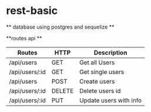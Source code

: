 # rest-basic
** database using postgres and sequelize **


**routes api **

Routes | HTTP | Description |
------------ | ------------- | ---------|
/api/users | GET |  Get all Users
/api/users/:id | GET  | Get single users
/api/users | POST | Create users
/api/users/:id | DELETE |Delete users id
/api/users/:id | PUT | Update users with info
